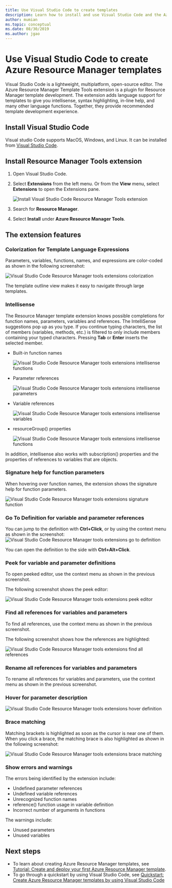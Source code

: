 ```yaml
---
title: Use Visual Studio Code to create templates
description: Learn how to install and use Visual Studio Code and the Azure Resource Manager Tools extension.
author: mumian
ms.topic: conceptual
ms.date: 08/30/2019
ms.author: jgao
---
```


# Use Visual Studio Code to create Azure Resource Manager templates

Visual Studio Code is a lightweight, multiplatform, open-source editor. The Azure Resource Manager Template Tools extension is a plugin for Resource Manager template development. The extension adds language support for  templates to give you intellisense, syntax highlighting, in-line help, and many other language functions. Together, they provide recommended template development experience.

## Install Visual Studio Code

Visual studio Code supports MacOS, Windows, and Linux.  It can be installed from [Visual Studio Code](https://code.visualstudio.com/).

## Install Resource Manager Tools extension

1. Open Visual Studio Code.
1. Select **Extensions** from the left menu. Or from the **View** menu, select **Extensions** to open the Extensions pane.

    ![Install Visual Studio Code Resource Manager Tools extension](./media/use-vs-code-to-create-template/resource-manager-visual-studio-code-tools-extension.png)
1. Search for **Resource Manager**.
1. Select **Install** under **Azure Resource Manager Tools**.

## The extension features

### Colorization for Template Language Expressions

Parameters, variables, functions, names, and expressions are color-coded as shown in the following screenshot:

![Visual Studio Code Resource Manager tools extensions colorization](./media/use-vs-code-to-create-template/resource-manager-tools-extension-colorization.png)

The template outline view makes it easy to navigate through large templates.

### Intellisense

The Resource Manager template extension knows possible completions for function names, parameters, variables and references. The IntelliSense suggestions pop up as you type. If you continue typing characters, the list of members (variables, methods, etc.) is filtered to only include members containing your typed characters. Pressing **Tab** or **Enter** inserts the selected member.

- Built-in function names

    ![Visual Studio Code Resource Manager tools extensions intellisense functions](./media/use-vs-code-to-create-template/resource-manager-tools-extension-intellisense-functions.png)

- Parameter references

    ![Visual Studio Code Resource Manager tools extensions intellisense parameters](./media/use-vs-code-to-create-template/resource-manager-tools-extension-intellisense-parameters.png)

- Variable references

    ![Visual Studio Code Resource Manager tools extensions intellisense variables](./media/use-vs-code-to-create-template/resource-manager-tools-extension-intellisense-variables.png)

- resourceGroup() properties

    ![Visual Studio Code Resource Manager tools extensions intellisense functions](./media/use-vs-code-to-create-template/resource-manager-tools-extension-intellisense-resourcegroup.png)

In addition, intellisense also works with subscription() properties and the properties of references to variables that are objects.

### Signature help for function parameters

When hovering over function names, the extension shows the signature help for function parameters.

![Visual Studio Code Resource Manager tools extensions signature function](./media/use-vs-code-to-create-template/resource-manager-tools-extension-signature-function.png)

### Go To Definition for variable and parameter references

You can jump to the definition with **Ctrl+Click**, or by using the context menu as shown in the screenshot:
![Visual Studio Code Resource Manager tools extensions go to definition](./media/use-vs-code-to-create-template/resource-manager-tools-extension-context-menu.png)

You can open the definition to the side with **Ctrl+Alt+Click**.

### Peek for variable and parameter definitions

To open peeked editor, use the context menu as shown in the previous screenshot.

The following screenshot shows the peek editor:

![Visual Studio Code Resource Manager tools extensions peek editor](./media/use-vs-code-to-create-template/resource-manager-tools-extension-peek-editor.png)

### Find all references for variables and parameters

To find all references, use the context menu as shown in the previous screenshot.

The following screenshot shows how the references are highlighted:

![Visual Studio Code Resource Manager tools extensions find all references](./media/use-vs-code-to-create-template/resource-manager-tools-extension-find-all-references.png)

### Rename all references for variables and parameters

To rename all references for variables and parameters, use the context menu as shown in the previous screenshot.

### Hover for parameter description

![Visual Studio Code Resource Manager tools extensions hover definition](./media/use-vs-code-to-create-template/resource-manager-tools-extension-hover-parameters.png)

### Brace matching

Matching brackets is highlighted as soon as the cursor is near one of them. When you click a brace, the matching brace is also highlighted as shown in the following screenshot:

![Visual Studio Code Resource Manager tools extensions brace matching](./media/use-vs-code-to-create-template/resource-manager-tools-extension-brace-matching.png)

### Show errors and warnings

The errors being identified by the extension include:

- Undefined parameter references
- Undefined variable references
- Unrecognized  function names
- reference() function usage in variable definition
- Incorrect number of arguments in functions

The warnings include:

- Unused parameters
- Unused variables

## Next steps

- To learn about creating Azure Resource Manager templates, see [Tutorial: Create and deploy your first Azure Resource Manager template](template-tutorial-create-first-template.md).
- To go through a quickstart by using Visual Studio Code, see [Quickstart: Create Azure Resource Manager templates by using Visual Studio Code](quickstart-create-templates-use-visual-studio-code.md)
